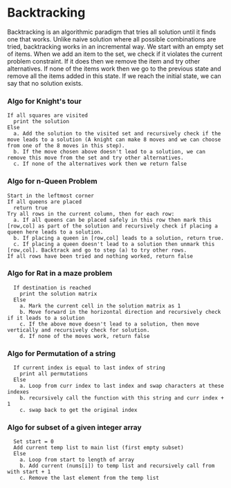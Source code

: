 # Backtracking

Backtracking is an algorithmic paradigm that tries all solution until it finds one that works. Unlike naive solution where all possible combinations are tried, backtracking works in an incremental way. We start with an empty set of items. When we add an item to the set, we check if it violates the current problem constraint. If it does then we remove the item and try other alternatives. If none of the items work then we go to the previous state and remove all the items added in this state. If we reach the initial state, we can say that no solution exists.

### Algo for Knight's tour

```pseudocode
If all squares are visited
  print the solution
Else 
  a. Add the solution to the visited set and recursively check if the move leads to a solution (A knight can make 8 moves and we can choose from one of the 8 moves in this step).
  b. If the move chosen above doesn't lead to a solution, we can remove this move from the set and try other alternatives.
  c. If none of the alternatives work then we return false
```

### Algo for n-Queen Problem

```pseudocode
Start in the leftmost corner
If all queens are placed
  return true
Try all rows in the current column, then for each row:
  a. If all queens can be placed safely in this row then mark this [row,col] as part of the solution and recursively check if placing a queen here leads to a solution.
  b. If placing a queen in [row,col] leads to a solution, return true.
  c. If placing a queen doesn't lead to a solution then unmark this [row,col]. Backtrack and go to step (a) to try other rows.
If all rows have been tried and nothing worked, return false
```

### Algo for Rat in a maze problem

```pseudocode
  If destination is reached
    print the solution matrix
  Else
    a. Mark the current cell in the solution matrix as 1
    b. Move forward in the horizontal direction and recursively check if it leads to a solution
    c. If the above move doesn't lead to a solution, then move vertically and recursively check for solution.
    d. If none of the moves work, return false
```

### Algo for Permutation of a string

```pseudocode
  If current index is equal to last index of string
    print all permutations
  Else
    a. Loop from curr index to last index and swap characters at these indexes
    b. recursively call the function with this string and curr index + 1
    c. swap back to get the original index
```

### Algo for subset of a given integer array

```pseudocode
  Set start = 0
  Add current temp list to main list (first empty subset)
  Else
    a. Loop from start to length of array
    b. Add current (nums[i]) to temp list and recursively call from with start + 1
    c. Remove the last element from the temp list

```